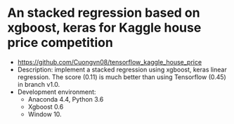 # An stacked regression based on xgboost, keras for Kaggle house price competition
+ https://github.com/Cuongvn08/tensorflow_kaggle_house_price
+ Description: implement a stacked regression using xgboost, keras linear regression. The score (0.11) is much better than using Tensorflow (0.45) in branch v1.0.
+ Development environment:
  + Anaconda 4.4, Python 3.6
  + Xgboost 0.6
  + Window 10.

